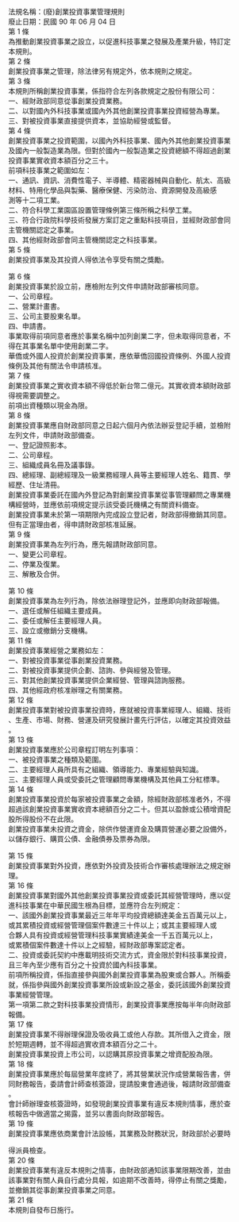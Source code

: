 法規名稱：(廢)創業投資事業管理規則  
廢止日期：民國 90 年 06 月 04 日  
第 1 條  
為推動創業投資事業之設立，以促進科技事業之發展及產業升級，特訂定  
本規則。  
第 2 條  
創業投資事業之管理，除法律另有規定外，依本規則之規定。  
第 3 條  
本規則所稱創業投資事業，係指符合左列各款規定之股份有限公司：  
一、經財政部同意從事創業投資業務。  
二、以對國內外科技事業或國內外其他創業投資事業投資經營為專業。  
三、對被投資事業直接提供資本，並協助經營或監督。  
第 4 條  
創業投資事業之投資範圍，以國內外科技事業、國內外其他創業投資事業  
及國內一般製造業為限。但對於國內一般製造業之投資總額不得超過創業  
投資事業實收資本額百分之三十。  
前項科技事業之範圍如左：  
一、通訊、資訊、消費性電子、半導體、精密器械與自動化、航太、高級  
材料、特用化學品與製藥、醫療保健、污染防治、資源開發及高級感  
測等十二項工業。  
二、符合科學工業園區設置管理條例第三條所稱之科學工業。  
三、符合行政院科學技術發展方案訂定之重點科技項目，並經財政部會同  
主管機關認定之事業。  
四、其他經財政部會同主管機關認定之科技事業。  
第 5 條  
創業投資事業及其投資人得依法令享受有關之獎勵。  


第 6 條  
創業投資事業於設立前，應檢附左列文件申請財政部審核同意。  
一、公司章程。  
二、營業計畫書。  
三、公司主要股東名單。  
四、申請書。  
事業取得前項同意者應於事業名稱中加列創業二字，但未取得同意者，不  
得在其事業名單中使用創業二字。  
華僑或外國人投資於創業投資事業，應依華僑回國投資條例、外國人投資  
條例及其他有關法令申請核准。  
第 7 條  
創業投資事業之實收資本額不得低於新台幣二億元。其實收資本額財政部  
得視需要調整之。  
前項出資種類以現金為限。  
第 8 條  
創業投資事業應自財政部同意之日起六個月內依法辦妥登記手續，並檢附  
左列文件，申請財政部備查。  
一、登記證照影本。  
二、公司章程。  
三、組織成員名冊及議事錄。  
四、總經理、副總經理及一級業務經理人員等主要經理人姓名、籍貫、學  
經歷、住址清冊。  
創業投資事業委託在國內外登記為對創業投資事業從事管理顧問之專業機  
構經營時，並應依前項規定提示該受委託機構之有關資料備查。  
創業投資事業未於第一項期限內完成設立登記者，財政部得撤銷其同意。  
但有正當理由者，得申請財政部核准延展。  
第 9 條  
創業投資事業為左列行為，應先報請財政部同意。  
一、變更公司章程。  
二、停業及復業。  
三、解散及合併。  


第 10 條  
創業投資事業為左列行為，除依法辦理登記外，並應即向財政部報備。  
一、選任或解任組織主要成員。  
二、委任或解任主要經理人員。  
三、設立或撤銷分支機構。  
第 11 條  
創業投資事業經營之業務如左：  
一、對被投資事業從事創業投資業務。  
二、對被投資事業提供企劃、諮詢、參與經營及管理。  
三、對其他創業投資事業提供企業經營、管理與諮詢服務。  
四、其他經政府核准辦理之有關業務。  
第 12 條  
創業投資事業對被投資事業投資時，應就被投資事業經理人、組織、技術  
、生產、市場、財務、營運及研究發展計畫先行評估，以確定其投資效益  
。  
第 13 條  
創業投資事業應於公司章程訂明左列事項：  
一、被投資事業之種類及範圍。  
二、主要經理人員所具有之組織、領導能力、專業經驗與知識。  
三、主要經理人員或受委託之管理顧問專業機構及其他員工分紅標準。  
第 14 條  
創業投資事業投資於每家被投資事業之金額，除經財政部核准者外，不得  
超過該創業投資事業實收資本總額百分之二十。但其以盈餘或公積增資配  
股所得股份不在此限。  
創業投資事業未投資之資金，除供作營運資金及購買營運必要之設備外，  
以儲存銀行、購買公債、金融債券及票券為限。  


第 15 條  
創業投資事業對外投資，應依對外投資及技術合作審核處理辦法之規定辦  
理。  
第 16 條  
創業投資事業對國外其他創業投資事業投資或委託其經營管理時，應以促  
進科技事業在中華民國生根為目標，並應符合左列規定：  
一、該國外創業投資事業最近三年年平均投資總額達美金五百萬元以上，  
或其累積投資或經營管理個案件數達三十件以上；或其主要經理人或  
合夥人具有投資或經營管理科技事業實績達美金一千五百萬元以上，  
或累積個案件數達十件以上之經驗，經財政部專案認定者。  
二、投資或委託契約中應載明技術交流方式，資金限於對科技事業投資，  
且三年內至少應有百分之十投資於國內科技事業。  
前項所稱投資，係指直接參與國外創業投資事業為股東或合夥人。所稱委  
就，係指參與國外創業投資事業所設或新設之基金，委託該國外創業投資  
事業經營管理。  
第一項第二款之對科技事業投資情形，創業投資事業應按每半年向財政部  
報備。  
第 17 條  
創業投資事業不得辦理保證及吸收員工或他人存款。其所借入之資金，限  
於短期週轉，並不得超過實收資本額百分之二十。  
創業投資事業投資上市公司，以認購其原投資事業之增資配股為限。  
第 18 條  
創業投資事業應於每屆營業年度終了，將其營業狀況作成營業報告書，併  
同財務報告，委請會計師查核簽證，提請股東會通過後，報請財政部備查  
。  
會計師辦理查核簽證時，如發現創業投資事業有違反本規則情事，應於查  
核報告中做適當之揭露，並另以書面向財政部報告。  
第 19 條  
創業投資事業應依商業會計法設帳，其業務及財務狀況，財政部於必要時  


得派員檢查。  
第 20 條  
創業投資事業有違反本規則之情事，由財政部通知該事業限期改善，並由  
該事業對有關人員自行處分具報，如逾期不改善時，得停止有關之獎勵，  
並撤銷其從事創業投資事業之同意。  
第 21 條  
本規則自發布日施行。  



